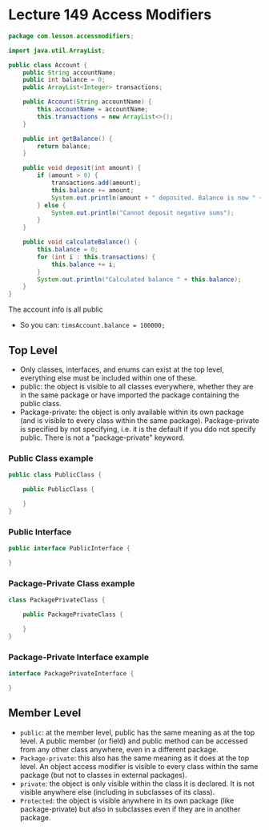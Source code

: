 # Lecture 149 Access Modifiers

```java
package com.lesson.accessmodifiers;

import java.util.ArrayList;

public class Account {
    public String accountName;
    public int balance = 0;
    public ArrayList<Integer> transactions;

    public Account(String accountName) {
        this.accountName = accountName;
        this.transactions = new ArrayList<>();
    }

    public int getBalance() {
        return balance;
    }

    public void deposit(int amount) {
        if (amount > 0) {
            transactions.add(amount);
            this.balance += amount;
            System.out.println(amount + " deposited. Balance is now " + this.balance);
        } else {
            System.out.println("Cannot deposit negative sums");
        }
    }

    public void calculateBalance() {
        this.balance = 0;
        for (int i : this.transactions) {
            this.balance += i;
        }
        System.out.println("Calculated balance " + this.balance);
    }
}
```

The account info is all public
* So you can: `timsAccount.balance = 100000;`

## Top Level
* Only classes, interfaces, and enums can exist at the top level, everything else must be included within one of these.
* public: the object is visible to all classes everywhere, whether they are in the same package or have imported the package containing the public class.
* Package-private: the object is only available within its own package (and is visible to every class within the same package). Package-private is specified by not specifying, i.e. it is the default if you ddo not specify public. There is not a "package-private" keyword.

### Public Class example

```java
public class PublicClass {

    public PublicClass {

    }
}

```

### Public Interface

```java
public interface PublicInterface {

}
```

### Package-Private Class example

```java
class PackagePrivateClass {

    public PackagePrivateClass {

    }
}

```

### Package-Private Interface example

```java
interface PackagePrivateInterface {

}

```

## Member Level
* `public`: at the member level, public has the same meaning as at the top level. A public member (or field) and public method can be accessed from any other class anywhere, even in a different package.
* `Package-private`: this also has the same meaning as it does at the top level. An object access modifier is visible to every class within the same package (but not to classes in external packages).
* `private`: the object is only visible within the class it is declared. It is not visible anywhere else (including in subclasses of its class).
* `Protected`: the object is visible anywhere in its own package (like package-private) but also in subclasses even if they are in another package.


